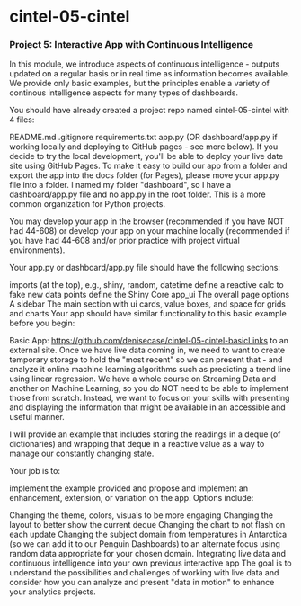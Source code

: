 # cintel-05-cintel
###  Project 5: Interactive App with Continuous Intelligence

In this module, we introduce aspects of continuous intelligence - outputs updated on a regular basis or in real time as information becomes available. We provide only basic examples, but the principles enable a variety of continous intelligence aspects for many types of dashboards. 

You should have already created a project repo named cintel-05-cintel with 4 files: 

README.md
.gitignore
requirements.txt
app.py (OR dashboard/app.py if working locally and deploying to GitHub pages - see more below).
If you decide to try the local development, you'll be able to deploy your live date site using GitHub Pages. To make it easy to build our app from a folder and export the app into the docs folder (for Pages), please move your app.py file into a folder. I named my folder "dashboard", so I have a dashboard/app.py file and no app.py in the root folder. This is a more common organization for Python projects. 

You may develop your app in the browser (recommended if you have NOT had 44-608) or develop your app on your machine locally (recommended if you have had 44-608 and/or prior practice with project virtual environments). 

Your app.py or dashboard/app.py file should have the following sections:

imports (at the top), e.g., shiny, random, datetime
define a reactive calc to fake new data points
define the Shiny Core app_ui
The overall page options
A sidebar
The main section with ui cards, value boxes, and space for grids and charts
Your app should have similar functionality to this basic example before you begin: 

Basic App: https://github.com/denisecase/cintel-05-cintel-basicLinks to an external site.
Once we have live data coming in, we need to want to create temporary storage to hold the "most recent" so we can present that - and analyze it online machine learning algorithms such as predicting a trend line using linear regression. We have a whole course on Streaming Data and another on Machine Learning, so you do NOT need to be able to implement those from scratch. Instead, we want to focus on your skills with presenting and displaying the information that might be available in an accessible and useful manner. 

I will provide an example that includes storing the readings in a deque (of dictionaries) and wrapping that deque in a reactive value as a way to manage our constantly changing state.

Your job is to:

implement the example provided and
propose and implement an enhancement, extension, or variation on the app. 
Options include:

Changing the theme, colors, visuals to be more engaging
Changing the layout to better show the current deque
Changing the chart to not flash on each update
Changing the subject domain from temperatures in Antarctica (so we can add it to our Penguin Dashboards) to an alternate focus using random data appropriate for your chosen domain. 
Integrating live data and continuous intelligence into your own previous interactive app
The goal is to understand the possibilities and challenges of working with live data and consider how you can analyze and present "data in motion" to enhance your analytics projects. 
